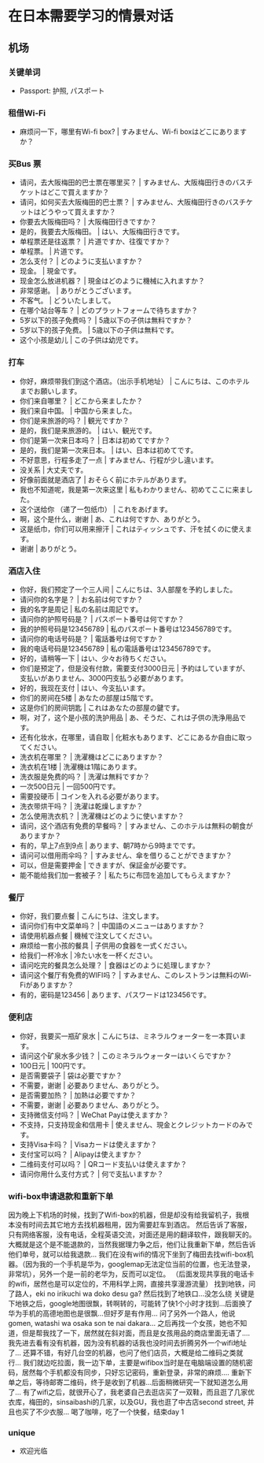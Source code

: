 # 在日本需要学习的情景对话
## 机场
### 关键单词
- Passport: 护照, パスポート

### 租借Wi-Fi
- 麻烦问一下，哪里有Wi-fi box? | すみません、Wi-fi boxはどこにありますか？
### 买Bus 票
- 请问，去大阪梅田的巴士票在哪里买？ | すみません、大阪梅田行きのバスチケットはどこで買えますか？
- 请问，如何买去大阪梅田的巴士票？ | すみません、大阪梅田行きのバスチケットはどうやって買えますか？
- 你要去大阪梅田吗？ | 大阪梅田行きですか？
- 是的，我要去大阪梅田。 | はい、大阪梅田行きです。
- 单程票还是往返票？ | 片道ですか、往復ですか？
- 单程票。 | 片道です。
- 怎么支付？ | どのように支払いますか？
- 现金。 | 現金です。
- 现金怎么放进机器？ | 現金はどのように機械に入れますか？
- 非常感谢。 | ありがとうございます。
- 不客气。 | どういたしまして。
- 在哪个站台等车？ | どのプラットフォームで待ちますか？
- 5岁以下的孩子免费吗？ | 5歳以下の子供は無料ですか？
- 5岁以下的孩子免费。 | 5歳以下の子供は無料です。
- 这个小孩是幼儿 | この子供は幼児です。
### 打车
- 你好，麻烦带我们到这个酒店。（出示手机地址） | こんにちは、このホテルまでお願いします。
- 你们来自哪里？ | どこから来ましたか？
- 我们来自中国。 | 中国から来ました。
- 你们是来旅游的吗？ | 観光ですか？
- 是的，我们是来旅游的。 | はい、観光です。
- 你们是第一次来日本吗？ | 日本は初めてですか？
- 是的，我们是第一次来日本。 | はい、日本は初めてです。
- 不好意思，行程多走了一点 | すみません、行程が少し違います。
- 没关系 | 大丈夫です。
- 好像前面就是酒店了 | おそらく前にホテルがあります。
- 我也不知道呢，我是第一次来这里 | 私もわかりません、初めてここに来ました。
- 这个送给你 （递了一包纸巾） | これをあげます。
- 啊，这个是什么，谢谢 | あ、これは何ですか、ありがとう。
- 这是纸巾，你们可以用来擦汗 | これはティッシュです、汗を拭くのに使えます。
- 谢谢 | ありがとう。
### 酒店入住
- 你好，我们预定了一个三人间 | こんにちは、3人部屋を予約しました。
- 请问你的名字是？ | お名前は何ですか？
- 我的名字是周记 | 私の名前は周記です。
- 请问你的护照号码是？ | パスポート番号は何ですか？
- 我的护照号码是123456789 | 私のパスポート番号は123456789です。
- 请问你的电话号码是？ | 電話番号は何ですか？
- 我的电话号码是123456789 | 私の電話番号は123456789です。
- 好的，请稍等一下 | はい、少々お待ちください。
- 你们是预定了，但是没有付款，需要支付3000日元 | 予約はしていますが、支払いがありません、3000円支払う必要があります。
- 好的，我现在支付 | はい、今支払います。
- 你们的房间在5楼 | あなたの部屋は5階です。
- 这是你们的房间钥匙 | これはあなたの部屋の鍵です。
- 啊，对了，这个是小孩的洗护用品 | あ、そうだ、これは子供の洗浄用品です。
- 还有化妆水，在哪里，请自取 | 化粧水もあります、どこにあるか自由に取ってください。
- 洗衣机在哪里？ | 洗濯機はどこにありますか？
- 洗衣机在1楼 | 洗濯機は1階にあります。
- 洗衣服是免费的吗？ | 洗濯は無料ですか？
- 一次500日元 | 一回500円です。
- 需要投硬币 | コインを入れる必要があります。
- 洗衣带烘干吗？ | 洗濯は乾燥しますか？
- 怎么使用洗衣机？ | 洗濯機はどのように使いますか？
- 请问，这个酒店有免费的早餐吗？ | すみません、このホテルは無料の朝食がありますか？
- 有的，早上7点到9点 | あります、朝7時から9時までです。
- 请问可以借用雨伞吗？ | すみません、傘を借りることができますか？
- 可以，但是需要押金 | できますが、保証金が必要です。
- 能不能给我们加一套被子？ | 私たちに布団を追加してもらえますか？
### 餐厅
- 你好，我们要点餐 | こんにちは、注文します。
- 请问你们有中文菜单吗？ | 中国語のメニューはありますか？
- 请使用机器点餐 | 機械で注文してください。
- 麻烦给一套小孩的餐具 | 子供用の食器を一式ください。
- 给我们一杯冷水 | 冷たい水を一杯ください。
- 请问吃完的餐具怎么处理？ | 食器はどのように処理しますか？
- 请问这个餐厅有免费的WIFI吗？ | すみません、このレストランは無料のWi-Fiがありますか？
- 有的，密码是123456 | あります、パスワードは123456です。
### 便利店
- 你好，我要买一瓶矿泉水 | こんにちは、ミネラルウォーターを一本買います。
- 请问这个矿泉水多少钱？ | このミネラルウォーターはいくらですか？
- 100日元 | 100円です。
- 是否需要袋子 | 袋は必要ですか？
- 不需要，谢谢 | 必要ありません、ありがとう。
- 是否需要加热？ | 加熱は必要ですか？
- 不需要，谢谢 | 必要ありません、ありがとう。
- 支持微信支付吗？ | WeChat Payは使えますか？
- 不支持，只支持现金和信用卡 | 使えません、現金とクレジットカードのみです。
- 支持Visa卡吗？ | Visaカードは使えますか？
- 支付宝可以吗？ | Alipayは使えますか？
- 二维码支付可以吗？ | QRコード支払いは使えますか？
- 请问你用什么支付方式？ | 何で支払いますか？
### wifi-box申请退款和重新下单
因为晚上下机场的时候，找到了Wifi-box的机器，但是却没有给我留机子，我根本没有时间去其它地方去找机器租用，因为需要赶车到酒店。
然后告诉了客服，只有网络客服，没有电话，全程英语交流，对面还是用的翻译软件，跟我聊天的。
大概就是这个是不能退款的，当然我据理力争之后，他们让我重新下单，然后告诉他们单号，就可以给我退款...
我们在没有wifi的情况下坐到了梅田去找wifi-box机器。（因为我的一个手机是华为，googlemap无法定位当前的位置，也无法登录，非常坑），另外一个是一前的老华为，反而可以定位。
（后面发现共享我的电话卡的wifi，居然也是可以定位的，不用科学上网，直接共享漫游流量）
找到地铁，问了路人，eki no irikuchi wa doko desu ga? 然后找到了地铁口...没怎么绕
关键是下地铁之后，google地图很飘，转啊转的，可能转了快1个小时才找到...后面换了华为手机的高德地图也是很飘...但好歹是有作用...
问了另外一个路人，他说 gomen, watashi wa osaka son te nai dakara... 之后再找一个女孩，她也不知道，但是帮我找了一下，居然就在斜对面，而且是女孩用品的商店里面无语了....
我先进去看有没有机器，因为没有机器的话我也没时间去折腾另外一个wifi地址了... 还算不错，有好几台空的机器，也问了他们店员，大概是给二维码之类就行...
我们就边吃拉面，我一边下单，主要是wifibox当时是在电脑端设置的随机密码，居然每个手机都没有同步，只好忘记密码，重新登录，非常的麻烦....
重新下单之后，等待邮寄二维码，终于是收到了机器...后面稍微研究一下就知道怎么用了...
有了wifi之后，就很开心了，我老婆自己去逛店买了一双鞋，而且逛了几家优衣库，梅田的，sinsaibashi的几家，以及GU，我也逛了中古店second street, 并且也买了不少衣服...
喝了咖啡，吃了一个快餐，结束day 1
### unique
- 欢迎光临